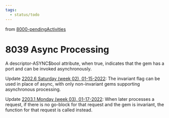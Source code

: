 ```yaml
---
tags:
  - status/todo
---
```

from [8000-pendingActivities](8000-pendingActivities.md)
# 8039 Async Processing

A descriptor-ASYNC$bool attribute, when true, indicates that the gem has a port and can be invoked asynchronously.

Update [2202.6 Saturday (week 02), 01-15-2022](../6blog/22/22-1%20Q1/2202/2202.6%20Saturday%20(week%2002),%2001-15-2022.md):
The invariant flag can be used in place of async, with only non-invariant gems supporting asynchronous processing.

Update [2203.1 Monday (week 03), 01-17-2022](../6blog/22/22-1%20Q1/2203/2203.1%20Monday%20(week%2003),%2001-17-2022.md):
When later processes a request, if there is no go-block for that request and the gem is invariant, the function for that request is called instead.